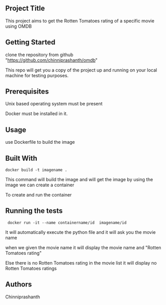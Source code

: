 
Project Title
-------------

This project aims to get the Rotten Tomatoes rating of a specific movie using OMDB

Getting Started
----------------

clone the repository from github "https://github.com/chinniprashanth/omdb" 

This repo will get you a copy of the project up and running on your local machine for testing purposes.

Prerequisites
-------------

Unix based operating system must be present

Docker must be installed in it.


Usage
------

use Dockerfile to build the image

Built With
-----------

    docker build -t imagename .
                               


This command will build the image and will get the image by using the image we can create a container

To create and run the container 

Running the tests
------------------

     docker run -it --name containername/id  imagename/id 
                                                           

It will automatically execute the python file and it will ask you the movie name 


when we given the movie name it will display the movie name and "Rotten Tomatoes rating"


Else there is no Rotten Tomatoes rating in the movie list it will display no Rotten Tomatoes ratings 



Authors
--------

Chinniprashanth


